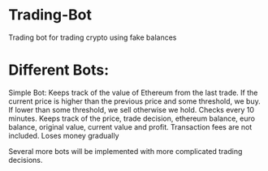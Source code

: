 # Trading-Bot
Trading bot for trading crypto using fake balances

# Different Bots:

Simple Bot: Keeps track of the value of Ethereum from the last trade. If the current price is higher than the previous price and some threshold, we buy. If lower than some threshold, we sell otherwise we hold.
Checks every 10 minutes. Keeps track of the price, trade decision, ethereum balance, euro balance, original value, current value and profit. Transaction fees are not included.
Loses money gradually

Several more bots will be implemented with more complicated trading decisions.
